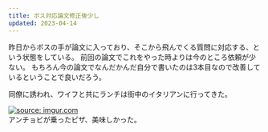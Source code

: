 ```yaml
---
title: ボス対応論文修正後少し
updated: 2023-04-14
---
```


昨日からボスの手が論文に入っており、そこから飛んでくる質問に対応する、という状態をしている。
前回の論文でこれをやった時よりは今のところ依頼が少ない。
もちろん今の論文でなんだかんだ自分で書いたのは3本目なので改善しているということで良いだろう。

同僚に誘われ、ワイフと共にランチは街中のイタリアンに行ってきた。

<a href="https://imgur.com/0Fz7wHo"><img src="https://i.imgur.com/0Fz7wHo.jpg" title="source: imgur.com" /></a>  
アンチョビが乗ったピザ、美味しかった。
